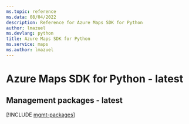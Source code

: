 ```yaml
---
ms.topic: reference
ms.data: 08/04/2022
description: Reference for Azure Maps SDK for Python
author: lmazuel
ms.devlang: python
title: Azure Maps SDK for Python
ms.service: maps
ms.author: lmazuel
---
```

# Azure Maps SDK for Python - latest

## Management packages - latest
[!INCLUDE [mgmt-packages](maps-mgmt-index.md)]